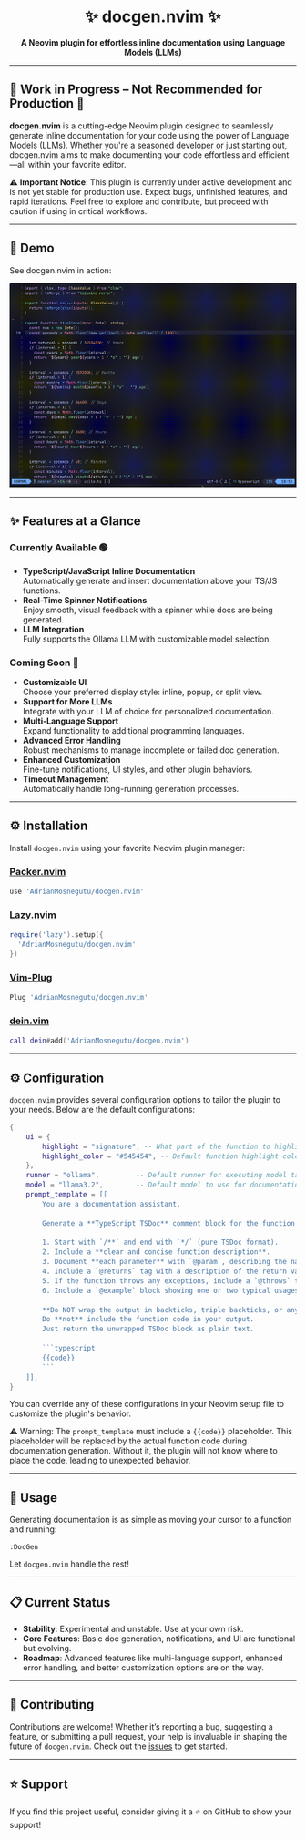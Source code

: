 <div align="center">

# ✨ docgen.nvim ✨

**A Neovim plugin for effortless inline documentation using Language Models (LLMs)**

</div>

---

## 🚧 Work in Progress – Not Recommended for Production 🚧

**docgen.nvim** is a cutting-edge Neovim plugin designed to seamlessly generate inline documentation for your code using the power of Language Models (LLMs). Whether you're a seasoned developer or just starting out, docgen.nvim aims to make documenting your code effortless and efficient—all within your favorite editor.

⚠️ **Important Notice**: This plugin is currently under active development and is not yet stable for production use. Expect bugs, unfinished features, and rapid iterations. Feel free to explore and contribute, but proceed with caution if using in critical workflows.

---

## 🎥 Demo

See docgen.nvim in action:

![Demo GIF](media/demo.gif)

---

## ✨ Features at a Glance

### Currently Available 🟢

- **TypeScript/JavaScript Inline Documentation**  
  Automatically generate and insert documentation above your TS/JS functions.
- **Real-Time Spinner Notifications**  
  Enjoy smooth, visual feedback with a spinner while docs are being generated.
- **LLM Integration**  
  Fully supports the Ollama LLM with customizable model selection.

### Coming Soon 🚀

- **Customizable UI**  
  Choose your preferred display style: inline, popup, or split view.
- **Support for More LLMs**  
  Integrate with your LLM of choice for personalized documentation.
- **Multi-Language Support**  
  Expand functionality to additional programming languages.
- **Advanced Error Handling**  
  Robust mechanisms to manage incomplete or failed doc generation.
- **Enhanced Customization**  
  Fine-tune notifications, UI styles, and other plugin behaviors.
- **Timeout Management**  
  Automatically handle long-running generation processes.

---

## ⚙️ Installation

Install `docgen.nvim` using your favorite Neovim plugin manager:

### [Packer.nvim](https://github.com/wbthomason/packer.nvim)

```lua
use 'AdrianMosnegutu/docgen.nvim'
```

### [Lazy.nvim](https://github.com/folke/lazy.nvim)

```lua
require('lazy').setup({
  'AdrianMosnegutu/docgen.nvim'
})
```

### [Vim-Plug](https://github.com/junegunn/vim-plug)

```lua
Plug 'AdrianMosnegutu/docgen.nvim'
```

### [dein.vim](https://github.com/Shougo/dein.vim)

```lua
call dein#add('AdrianMosnegutu/docgen.nvim')
```

---

## ⚙️ Configuration

`docgen.nvim` provides several configuration options to tailor the plugin to your needs. Below are the default configurations:

````lua
{
    ui = {
        highlight = "signature", -- What part of the function to highlight: "full", "signature", "none"
        highlight_color = "#545454", -- Default function highlight color used in the UI
    },
    runner = "ollama",         -- Default runner for executing model tasks
    model = "llama3.2",        -- Default model to use for documentation generation
    prompt_template = [[
        You are a documentation assistant.

        Generate a **TypeScript TSDoc** comment block for the function below. The output must:

        1. Start with `/**` and end with `*/` (pure TSDoc format).
        2. Include a **clear and concise function description**.
        3. Document **each parameter** with `@param`, describing the name, type, and purpose.
        4. Include a `@returns` tag with a description of the return value.
        5. If the function throws any exceptions, include a `@throws` tag for each.
        6. Include a `@example` block showing one or two typical usages.

        **Do NOT wrap the output in backticks, triple backticks, or any Markdown formatting.**
        Do **not** include the function code in your output.
        Just return the unwrapped TSDoc block as plain text.

        ```typescript
        {{code}}
        ```
    ]],
}
````

You can override any of these configurations in your Neovim setup file to customize the plugin's behavior.

⚠️ Warning: The `prompt_template` must include a `{{code}}` placeholder. This placeholder will be replaced by the actual function code during documentation generation. Without it, the plugin will not know where to place the code, leading to unexpected behavior.

---

## 🚀 Usage

Generating documentation is as simple as moving your cursor to a function and running:

```vim
:DocGen
```

Let `docgen.nvim` handle the rest!

---

## 📋 Current Status

- **Stability**: Experimental and unstable. Use at your own risk.
- **Core Features**: Basic doc generation, notifications, and UI are functional but evolving.
- **Roadmap**: Advanced features like multi-language support, enhanced error handling, and better customization options are on the way.

---

## 🤝 Contributing

Contributions are welcome! Whether it’s reporting a bug, suggesting a feature, or submitting a pull request, your help is invaluable in shaping the future of `docgen.nvim`. Check out the [issues](https://github.com/AdrianMosnegutu/docgen.nvim/issues) to get started.

---

## ⭐️ Support

If you find this project useful, consider giving it a ⭐️ on GitHub to show your support!
